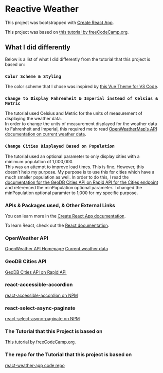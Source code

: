 # Reactive Weather

This project was bootstrapped with [Create React App](https://github.com/facebook/create-react-app).

This project was based on [this tutorial by freeCodeCamp.org](https://www.youtube.com/watch?v=Reny0cTTv24).

## What I did differently

Below is a list of what I did differently from the tutorial that this project is based on:

### `Color Scheme & Styling`

The color scheme that I chose was inspired by
[this Vue Theme for VS Code](https://marketplace.visualstudio.com/items?itemName=mariorodeghiero.vue-theme).

### `Change to Display Fahrenheit & Imperial instead of Celsius & Metric`

The tutorial used Celsius and Metric for the units of measurement of displaying the weather data.\
In order to change the units of measurement displayed for the weather data to Fahrenheit and Imperial, this required me to read
[OpenWeatherMap's API documentation on current weather data](https://openweathermap.org/current#data).

### `Change Cities Displayed Based on Population`

The tutorial used an optional parameter to only display cities with a minimum population of 1,000,000.\
This was an attempt to improve load times. This is fine. However, this doesn't help my purpose.
My purpose is to use this for cities which have a much smaller population as well.
In order to do this, I read the [documentation for the GeoDB Cities API on Rapid API for the Cities endpoint](https://rapidapi.com/wirefreethought/api/geodb-cities/)
and referenced the minPopulation optional parameter. I changed the minPopulation optional paramter to 1,000 for my specific purpose.

### APIs & Packages used, & Other External Links

You can learn more in the [Create React App documentation](https://facebook.github.io/create-react-app/docs/getting-started).

To learn React, check out the [React documentation](https://reactjs.org/).

### OpenWeather API

[OpenWeather API Homepage](https://openweathermap.org/)
[Current weather data](https://openweathermap.org/current)

### GeoDB Cities API

[GeoDB Cities API on Rapid API](https://rapidapi.com/wirefreethought/api/geodb-cities/)

### react-accessible-accordion

[react-accessible-accordion on NPM](https://www.npmjs.com/package/react-accessible-accordion)

### react-select-async-paginate

[react-select-async-paginate on NPM](https://www.npmjs.com/package/react-select-async-paginate)

### The Tutorial that this Project is based on

[This tutorial by freeCodeCamp.org](https://www.youtube.com/watch?v=Reny0cTTv24).

### The repo for the Tutorial that this project is based on

[react-weather-app code repo](https://github.com/bobangajicsm/react-weather-app)
